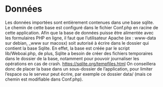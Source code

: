# Données

Les données importées sont entièrement contenues dans une base sqlite.
Le chemin de cette base est configuré dans le fichier Conf.php en racine
de cette application.
Afin que la base de données puisse être alimentée avec les formulaires PHP en ligne,
il faut que l’utilisateur Apache (ex : www-data sur debian, _www sur macosx) soit autorisé à écrire
dans le dossier qui contient la base Sqlite.
En effet, la base est créée par le script lib/Weboai.php, de plus, Sqlite a besoin
de créer des fichiers temporaires dans le dossier de la base,
notamment pour pouvoir journaliser les opérations en cas de crash.
https://sqlite.org/tempfiles.html
On conseillera donc de placer la base dans un sous-dossier de l’application,
pour limiter l’espace ou le serveur peut écrire,
par exemple ce dossier data/
(mais ce chemin est modifiable dans Conf.php).
